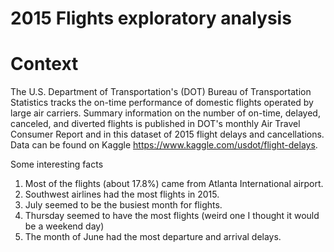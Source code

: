 # 2015 Flights exploratory analysis
# Context
The U.S. Department of Transportation's (DOT) Bureau of Transportation Statistics tracks the on-time performance of domestic flights operated by large air carriers. Summary information on the number of on-time, delayed, canceled, and diverted flights is published in DOT's monthly Air Travel Consumer Report and in this dataset of 2015 flight delays and cancellations.
Data can be found on Kaggle https://www.kaggle.com/usdot/flight-delays.

Some interesting facts
1) Most of the flights (about 17.8%) came from Atlanta International airport.
2) Southwest airlines had the most flights in 2015.
3) July seemed to be the busiest month for flights.
4) Thursday seemed to have the most flights (weird one I thought it would be a weekend day)
5) The month of June had the most departure and arrival delays.
